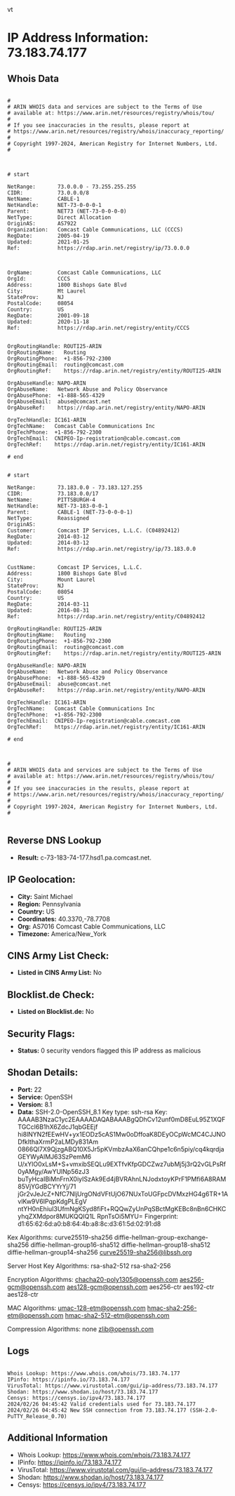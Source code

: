 vt
# IP Address Information: 73.183.74.177

## Whois Data
```

#
# ARIN WHOIS data and services are subject to the Terms of Use
# available at: https://www.arin.net/resources/registry/whois/tou/
#
# If you see inaccuracies in the results, please report at
# https://www.arin.net/resources/registry/whois/inaccuracy_reporting/
#
# Copyright 1997-2024, American Registry for Internet Numbers, Ltd.
#



# start

NetRange:       73.0.0.0 - 73.255.255.255
CIDR:           73.0.0.0/8
NetName:        CABLE-1
NetHandle:      NET-73-0-0-0-1
Parent:         NET73 (NET-73-0-0-0-0)
NetType:        Direct Allocation
OriginAS:       AS7922
Organization:   Comcast Cable Communications, LLC (CCCS)
RegDate:        2005-04-19
Updated:        2021-01-25
Ref:            https://rdap.arin.net/registry/ip/73.0.0.0



OrgName:        Comcast Cable Communications, LLC
OrgId:          CCCS
Address:        1800 Bishops Gate Blvd
City:           Mt Laurel
StateProv:      NJ
PostalCode:     08054
Country:        US
RegDate:        2001-09-18
Updated:        2020-11-18
Ref:            https://rdap.arin.net/registry/entity/CCCS


OrgRoutingHandle: ROUTI25-ARIN
OrgRoutingName:   Routing
OrgRoutingPhone:  +1-856-792-2300 
OrgRoutingEmail:  routing@comcast.com
OrgRoutingRef:    https://rdap.arin.net/registry/entity/ROUTI25-ARIN

OrgAbuseHandle: NAPO-ARIN
OrgAbuseName:   Network Abuse and Policy Observance
OrgAbusePhone:  +1-888-565-4329 
OrgAbuseEmail:  abuse@comcast.net
OrgAbuseRef:    https://rdap.arin.net/registry/entity/NAPO-ARIN

OrgTechHandle: IC161-ARIN
OrgTechName:   Comcast Cable Communications Inc
OrgTechPhone:  +1-856-792-2300 
OrgTechEmail:  CNIPEO-Ip-registration@cable.comcast.com
OrgTechRef:    https://rdap.arin.net/registry/entity/IC161-ARIN

# end


# start

NetRange:       73.183.0.0 - 73.183.127.255
CIDR:           73.183.0.0/17
NetName:        PITTSBURGH-4
NetHandle:      NET-73-183-0-0-1
Parent:         CABLE-1 (NET-73-0-0-0-1)
NetType:        Reassigned
OriginAS:       
Customer:       Comcast IP Services, L.L.C. (C04892412)
RegDate:        2014-03-12
Updated:        2014-03-12
Ref:            https://rdap.arin.net/registry/ip/73.183.0.0


CustName:       Comcast IP Services, L.L.C.
Address:        1800 Bishops Gate Blvd
City:           Mount Laurel
StateProv:      NJ
PostalCode:     08054
Country:        US
RegDate:        2014-03-11
Updated:        2016-08-31
Ref:            https://rdap.arin.net/registry/entity/C04892412

OrgRoutingHandle: ROUTI25-ARIN
OrgRoutingName:   Routing
OrgRoutingPhone:  +1-856-792-2300 
OrgRoutingEmail:  routing@comcast.com
OrgRoutingRef:    https://rdap.arin.net/registry/entity/ROUTI25-ARIN

OrgAbuseHandle: NAPO-ARIN
OrgAbuseName:   Network Abuse and Policy Observance
OrgAbusePhone:  +1-888-565-4329 
OrgAbuseEmail:  abuse@comcast.net
OrgAbuseRef:    https://rdap.arin.net/registry/entity/NAPO-ARIN

OrgTechHandle: IC161-ARIN
OrgTechName:   Comcast Cable Communications Inc
OrgTechPhone:  +1-856-792-2300 
OrgTechEmail:  CNIPEO-Ip-registration@cable.comcast.com
OrgTechRef:    https://rdap.arin.net/registry/entity/IC161-ARIN

# end



#
# ARIN WHOIS data and services are subject to the Terms of Use
# available at: https://www.arin.net/resources/registry/whois/tou/
#
# If you see inaccuracies in the results, please report at
# https://www.arin.net/resources/registry/whois/inaccuracy_reporting/
#
# Copyright 1997-2024, American Registry for Internet Numbers, Ltd.
#


```
## Reverse DNS Lookup
- **Result:** c-73-183-74-177.hsd1.pa.comcast.net.

## IP Geolocation:
- **City:** Saint Michael
- **Region:** Pennsylvania
- **Country:** US
- **Coordinates:** 40.3370,-78.7708
- **Org:** AS7016 Comcast Cable Communications, LLC
- **Timezone:** America/New_York

## CINS Army List Check:
- **Listed in CINS Army List:** 
No

## Blocklist.de Check:
- **Listed on Blocklist.de:** 
No

## Security Flags:
- **Status:** 0 security vendors flagged this IP address as malicious

## Shodan Details:
- **Port:** 22
- **Service:** OpenSSH
- **Version:** 8.1
- **Data:** SSH-2.0-OpenSSH_8.1
Key type: ssh-rsa
Key: AAAAB3NzaC1yc2EAAAADAQABAAABgQDhCv12unf0mD8EuL95Z1XQFTGCcl6B1hX6ZdcJ1qbGEEjf
hi8lNYN2fEEwHV+yx1EODz5cAS1Mw0oDffoaK8DEyOCpWcMC4CJJNODfklthaXrmP2aLMDy831Am
0866Ql7X9QjzgABQ10X5Jr5pKVmbzAaX6anCQhpe1c6n5piy/cq4kqrdjaGEYWyAlMJ63SzPemM6
U/xYlO0xLsM+S+vmxibSEQLu9EXTfvKfpGDCZwz7ubMj5j3rQ2vGLPsRf0yAMgy/AwYUINp56zJ3
buTyHcaIBiMnFrnX0iyISzAk9Ed4jBVRAhnLNJodxtoyKPrF1PMfi6A8RAM85VjYGdBCYYrYj/71
jGr2vJeJcZ+NfC7NljUrgONdVFtUjO67NUxToUGFpcDVMxzHG4g6TR+1AvlKw9V6IPqpKdgPLEgV
ntYH0nEhiuI3UfmNgKSyd8fiFt+RQQwZyUnPqSBctMgKEBc8nBn6CHKCyhqZXMdpor8MUKQQIQ1L
RpnTsOi5MYU=
Fingerprint: d1:65:62:6d:a0:b8:64:4b:a8:8c:d3:61:5d:02:91:d8

Kex Algorithms:
	curve25519-sha256
	diffie-hellman-group-exchange-sha256
	diffie-hellman-group16-sha512
	diffie-hellman-group18-sha512
	diffie-hellman-group14-sha256
	curve25519-sha256@libssh.org

Server Host Key Algorithms:
	rsa-sha2-512
	rsa-sha2-256

Encryption Algorithms:
	chacha20-poly1305@openssh.com
	aes256-gcm@openssh.com
	aes128-gcm@openssh.com
	aes256-ctr
	aes192-ctr
	aes128-ctr

MAC Algorithms:
	umac-128-etm@openssh.com
	hmac-sha2-256-etm@openssh.com
	hmac-sha2-512-etm@openssh.com

Compression Algorithms:
	none
	zlib@openssh.com


## Logs
```

Whois Lookup: https://www.whois.com/whois/73.183.74.177
IPinfo: https://ipinfo.io/73.183.74.177
VirusTotal: https://www.virustotal.com/gui/ip-address/73.183.74.177
Shodan: https://www.shodan.io/host/73.183.74.177
Censys: https://censys.io/ipv4/73.183.74.177
2024/02/26 04:45:42 Valid credentials used for 73.183.74.177
2024/02/26 04:45:42 New SSH connection from 73.183.74.177 (SSH-2.0-PuTTY_Release_0.70)

```
## Additional Information
- Whois Lookup: https://www.whois.com/whois/73.183.74.177
- IPinfo: https://ipinfo.io/73.183.74.177
- VirusTotal: https://www.virustotal.com/gui/ip-address/73.183.74.177
- Shodan: https://www.shodan.io/host/73.183.74.177
- Censys: https://censys.io/ipv4/73.183.74.177

